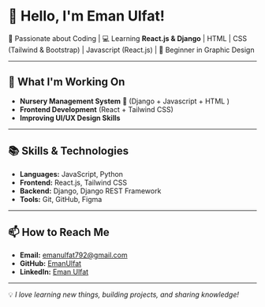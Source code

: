 # 👋 Hello, I'm Eman Ulfat!

🌟 Passionate about Coding  | 💻 Learning **React.js & Django**  | HTML | CSS (Tailwind & Bootstrap) | Javascript (React.js) | 🎨 Beginner in Graphic Design

---

## 🚀 What I'm Working On
- **Nursery Management System** 🌱 (Django + Javascript + HTML )
- **Frontend Development** (React + Tailwind CSS)
- **Improving UI/UX Design Skills**

---

## 📚 Skills & Technologies
- **Languages:** JavaScript, Python  
- **Frontend:** React.js, Tailwind CSS  
- **Backend:** Django, Django REST Framework  
- **Tools:** Git, GitHub, Figma  

---

## 📫 How to Reach Me
- **Email:** emanulfat792@gmail.com  
- **GitHub:** [EmanUlfat]((https://github.com/EmanUlfat))  
- **LinkedIn:** [Eman Ulfat]([https://linkedin.com/in/your-profile](https://www.linkedin.com/in/eman-ulfat-070b78302?utm_source=share&utm_campaign=share_via&utm_content=profile&utm_medium=android_app))  

---

💡 *I love learning new things, building projects, and sharing knowledge!* 
